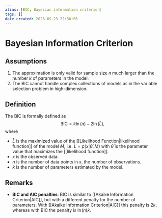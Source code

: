 ```yaml
---
alias: [BIC, Bayesian information criterion]
tags: []
date created: 2023-09-23 22:30:06
---
```


# Bayesian Information Criterion

## Assumptions

1. The approximation is only valid for sample size $n$ much larger than the number $k$ of parameters in the model.
2. The BIC cannot handle complex collections of models as in the variable selection problem in high-dimension.

## Definition

The BIC is formally defined as
$$\text{BIC}=k\ln(n)-2\ln(\hat{L}),$$
where
- $\hat{L}$ is the maximized value of the [[Likelihood Function|likelihood function]] of the model $M$, i.e. $\hat{L}=p(x|\hat{\theta},M)$ with $\hat{\theta}$ is the parameter value that maximizes the [[likelihood function]].
- $x$ is the observed data.
- $n$ is the number of data points in $x$, the number of observations.
- $k$ is the number of parameters estimated by the model.

## Remarks

- **BIC and AIC penalties**: BIC is similar to [[Akaike Information Criterion|AIC]], but with a different penalty for the number of parameters. With [[Akaike Information Criterion|AIC]] this penalty is $2k$, whereas with BIC the penalty is $\ln(n)k$.

